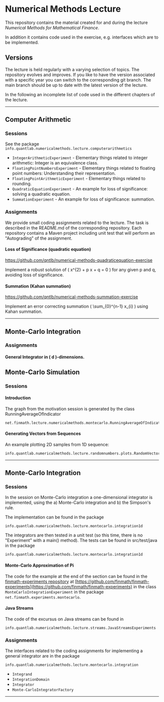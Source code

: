 # Numerical Methods Lecture

This repository contains the material created for and during the lecture *Numerical Methods for Mathematical Finance*.

In addition it contains code used in the exercise, e.g. interfaces which are to be implemented.

## Versions

The lecture is held regularly with a varying selection of topics. The repository evolves and improves.
If you like to have the version associated with a specific year you can switch to the corresponding
git branch. The main branch should be up to date with the latest version of the lecture.

In the following an incomplete list of code used in the different chapters of the lecture.

---


## Computer Arithmetic

### Sessions

See the package `info.quantlab.numericalmethods.lecture.computerarithmetics`

- `IntegerArithmeticExperiment` - Elementary things related to integer arithmetic: Integer is an equivalence class.
- `FloatingPointNumbersExperiment` - Elementary things related to floating point numbers: Understanding their representation.
- `FloatingPointArithmeticExperiment` - Elementary things related to rounding.
- `QuadraticEquationExperiment` - An example for loss of significance: solving a quadratic equation.
- `SummationExperiment` - An example for loss of significance: summation.

### Assignments

We provide small coding assignments related to the lecture. The task is described in the README.md of the corresponding repository. Each repository contains a Maven project including unit test that will perform an "Autograding" of the assignment.

#### Loss of Significance (quadratic equation)

https://github.com/qntlb/numerical-methods-quadraticequation-exercise

Implement a robust solution of \( x^{2} + p x + q = 0 \) for any given p and q, avoiding loss of significance.


#### Summation (Kahan summation)

https://github.com/qntlb/numerical-methods-summation-exercise

Implement an error correcting summation \( \sum_{0}^{n-1} x_{i} \) using Kahan summation.

---


## Monte-Carlo Integration

### Assignments

#### General Integrator in \( d \)-dimensions.


## Monte-Carlo Simulation

### Sessions

#### Introduction

The graph from the motivation session is generated by the class RunningAverageOfIndicator

```
net.finmath.lecture.numericalmethods.montecarlo.RunningAverageOfIndicator
```

#### Generating Vectors from Sequences

An example plotting 2D samples from 1D sequence:

```
info.quantlab.numericalmethods.lecture.randomnumbers.plots.RandomVectorPlot
```


---

## Monte-Carlo Integration

### Sessions

In the session on Monte-Carlo integration a one-dimensional integrator is implemented, using the
a) Monte-Carlo integration and b) the Simpson's rule.

The implementation can be found in the package

```
info.quantlab.numericalmethods.lecture.montecarlo.integration1d
```


The integrators are then tested in a unit test (so this time, there is no "Experiment" with a main() method). The tests can be found in src/test/java in the package

```
info.quantlab.numericalmethods.lecture.montecarlo.integration1d
```

#### Monte-Carlo Approximation of Pi

The code for the example at the end of the section can be found in the [finmath-experiments repository](https://github.com/finmath/finmath-experiments) at [https://github.com/finmath/finmath-experiments](https://github.com/finmath/finmath-experiments) in the class `MonteCarloIntegrationExperiment` in the package `net.finmath.experiments.montecarlo`.


#### Java Streams

The code of the excursus on Java streams can be found in 

```
info.quantlab.numericalmethods.lecture.streams.JavaStreamsExperiments
```

### Assignments

The interfaces related to the coding assignments for implementing a general integrator are in the package

```
info.quantlab.numericalmethods.lecture.montecarlo.integration
```

- `Integrand`
- `IntegrationDomain`
- `Integrator`
- `Monte-CarloIntegratorFactory`


---

<script type="text/javascript"
  src="https://cdnjs.cloudflare.com/ajax/libs/mathjax/2.7.0/MathJax.js?config=TeX-AMS_CHTML">
</script>
<script type="text/x-mathjax-config">
  MathJax.Hub.Config({
    tex2jax: {
      inlineMath: [['$','$'], ['\\(','\\)']],
      processEscapes: true},
      jax: ["input/TeX","input/MathML","input/AsciiMath","output/CommonHTML"],
      extensions: ["tex2jax.js","mml2jax.js","asciimath2jax.js","MathMenu.js","MathZoom.js","AssistiveMML.js", "[Contrib]/a11y/accessibility-menu.js"],
      TeX: {
      extensions: ["AMSmath.js","AMSsymbols.js","noErrors.js","noUndefined.js"],
      equationNumbers: {
      autoNumber: "AMS"
      }
    }
  });
</script>
